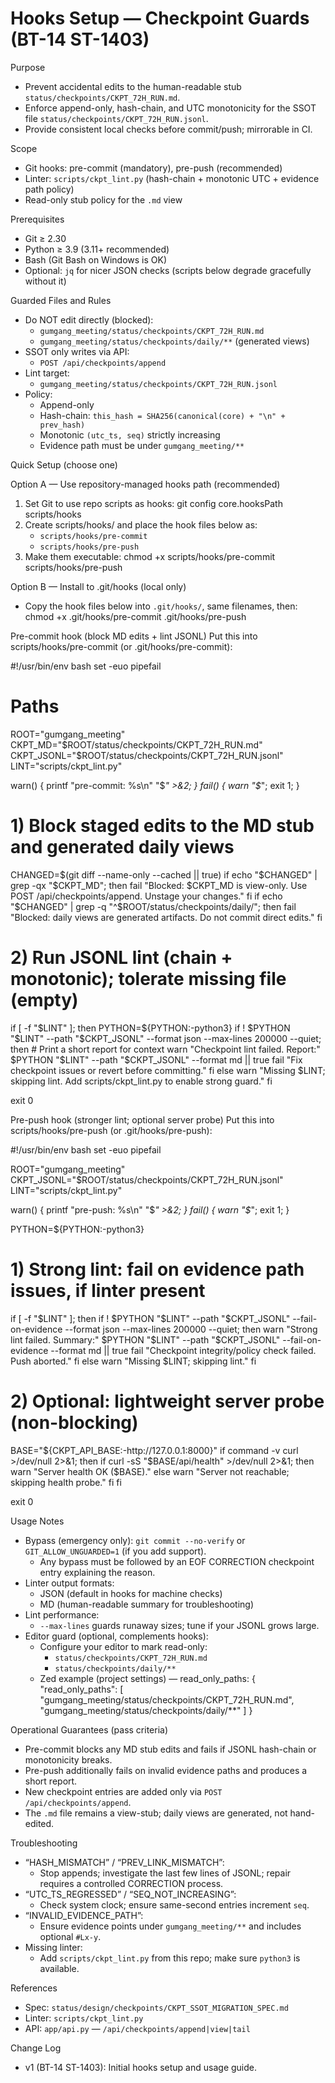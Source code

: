 # Hooks Setup — Checkpoint Guards (BT-14 ST-1403)

Purpose
- Prevent accidental edits to the human-readable stub `status/checkpoints/CKPT_72H_RUN.md`.
- Enforce append-only, hash-chain, and UTC monotonicity for the SSOT file `status/checkpoints/CKPT_72H_RUN.jsonl`.
- Provide consistent local checks before commit/push; mirrorable in CI.

Scope
- Git hooks: pre-commit (mandatory), pre-push (recommended)
- Linter: `scripts/ckpt_lint.py` (hash-chain + monotonic UTC + evidence path policy)
- Read-only stub policy for the `.md` view

Prerequisites
- Git ≥ 2.30
- Python ≥ 3.9 (3.11+ recommended)
- Bash (Git Bash on Windows is OK)
- Optional: `jq` for nicer JSON checks (scripts below degrade gracefully without it)

Guarded Files and Rules
- Do NOT edit directly (blocked):
  - `gumgang_meeting/status/checkpoints/CKPT_72H_RUN.md`
  - `gumgang_meeting/status/checkpoints/daily/**` (generated views)
- SSOT only writes via API:
  - `POST /api/checkpoints/append`
- Lint target:
  - `gumgang_meeting/status/checkpoints/CKPT_72H_RUN.jsonl`
- Policy:
  - Append-only
  - Hash-chain: `this_hash = SHA256(canonical(core) + "\n" + prev_hash)`
  - Monotonic `(utc_ts, seq)` strictly increasing
  - Evidence path must be under `gumgang_meeting/**`

Quick Setup (choose one)

Option A — Use repository-managed hooks path (recommended)
1) Set Git to use repo scripts as hooks:
   git config core.hooksPath scripts/hooks
2) Create scripts/hooks/ and place the hook files below as:
   - `scripts/hooks/pre-commit`
   - `scripts/hooks/pre-push`
3) Make them executable:
   chmod +x scripts/hooks/pre-commit scripts/hooks/pre-push

Option B — Install to .git/hooks (local only)
- Copy the hook files below into `.git/hooks/`, same filenames, then:
  chmod +x .git/hooks/pre-commit .git/hooks/pre-push

Pre-commit hook (block MD edits + lint JSONL)
Put this into scripts/hooks/pre-commit (or .git/hooks/pre-commit):

#!/usr/bin/env bash
set -euo pipefail

# Paths
ROOT="gumgang_meeting"
CKPT_MD="$ROOT/status/checkpoints/CKPT_72H_RUN.md"
CKPT_JSONL="$ROOT/status/checkpoints/CKPT_72H_RUN.jsonl"
LINT="scripts/ckpt_lint.py"

warn() { printf "pre-commit: %s\n" "$*" >&2; }
fail() { warn "$*"; exit 1; }

# 1) Block staged edits to the MD stub and generated daily views
CHANGED=$(git diff --name-only --cached || true)
if echo "$CHANGED" | grep -qx "$CKPT_MD"; then
  fail "Blocked: $CKPT_MD is view-only. Use POST /api/checkpoints/append. Unstage your changes."
fi
if echo "$CHANGED" | grep -q "^$ROOT/status/checkpoints/daily/"; then
  fail "Blocked: daily views are generated artifacts. Do not commit direct edits."
fi

# 2) Run JSONL lint (chain + monotonic); tolerate missing file (empty)
if [ -f "$LINT" ]; then
  PYTHON=${PYTHON:-python3}
  if ! $PYTHON "$LINT" --path "$CKPT_JSONL" --format json --max-lines 200000 --quiet; then
    # Print a short report for context
    warn "Checkpoint lint failed. Report:"
    $PYTHON "$LINT" --path "$CKPT_JSONL" --format md || true
    fail "Fix checkpoint issues or revert before committing."
  fi
else
  warn "Missing $LINT; skipping lint. Add scripts/ckpt_lint.py to enable strong guard."
fi

exit 0

Pre-push hook (stronger lint; optional server probe)
Put this into scripts/hooks/pre-push (or .git/hooks/pre-push):

#!/usr/bin/env bash
set -euo pipefail

ROOT="gumgang_meeting"
CKPT_JSONL="$ROOT/status/checkpoints/CKPT_72H_RUN.jsonl"
LINT="scripts/ckpt_lint.py"

warn() { printf "pre-push: %s\n" "$*" >&2; }
fail() { warn "$*"; exit 1; }

PYTHON=${PYTHON:-python3}
# 1) Strong lint: fail on evidence path issues, if linter present
if [ -f "$LINT" ]; then
  if ! $PYTHON "$LINT" --path "$CKPT_JSONL" --fail-on-evidence --format json --max-lines 200000 --quiet; then
    warn "Strong lint failed. Summary:"
    $PYTHON "$LINT" --path "$CKPT_JSONL" --fail-on-evidence --format md || true
    fail "Checkpoint integrity/policy check failed. Push aborted."
  fi
else
  warn "Missing $LINT; skipping lint."
fi

# 2) Optional: lightweight server probe (non-blocking)
BASE="${CKPT_API_BASE:-http://127.0.0.1:8000}"
if command -v curl >/dev/null 2>&1; then
  if curl -sS "$BASE/api/health" >/dev/null 2>&1; then
    warn "Server health OK ($BASE)."
  else
    warn "Server not reachable; skipping health probe."
  fi
fi

exit 0

Usage Notes
- Bypass (emergency only): `git commit --no-verify` or `GIT_ALLOW_UNGUARDED=1` (if you add support).
  - Any bypass must be followed by an EOF CORRECTION checkpoint entry explaining the reason.
- Linter output formats:
  - JSON (default in hooks for machine checks)
  - MD (human-readable summary for troubleshooting)
- Lint performance:
  - `--max-lines` guards runaway sizes; tune if your JSONL grows large.
- Editor guard (optional, complements hooks):
  - Configure your editor to mark read-only:
    - `status/checkpoints/CKPT_72H_RUN.md`
    - `status/checkpoints/daily/**`
  - Zed example (project settings) — read_only_paths:
    {
      "read_only_paths": [
        "gumgang_meeting/status/checkpoints/CKPT_72H_RUN.md",
        "gumgang_meeting/status/checkpoints/daily/**"
      ]
    }

Operational Guarantees (pass criteria)
- Pre-commit blocks any MD stub edits and fails if JSONL hash-chain or monotonicity breaks.
- Pre-push additionally fails on invalid evidence paths and produces a short report.
- New checkpoint entries are added only via `POST /api/checkpoints/append`.
- The `.md` file remains a view-stub; daily views are generated, not hand-edited.

Troubleshooting
- “HASH_MISMATCH” / “PREV_LINK_MISMATCH”:
  - Stop appends; investigate the last few lines of JSONL; repair requires a controlled CORRECTION process.
- “UTC_TS_REGRESSED” / “SEQ_NOT_INCREASING”:
  - Check system clock; ensure same-second entries increment `seq`.
- “INVALID_EVIDENCE_PATH”:
  - Ensure evidence points under `gumgang_meeting/**` and includes optional `#Lx-y`.
- Missing linter:
  - Add `scripts/ckpt_lint.py` from this repo; make sure `python3` is available.

References
- Spec: `status/design/checkpoints/CKPT_SSOT_MIGRATION_SPEC.md`
- Linter: `scripts/ckpt_lint.py`
- API: `app/api.py` — `/api/checkpoints/append|view|tail`

Change Log
- v1 (BT-14 ST-1403): Initial hooks setup and usage guide.